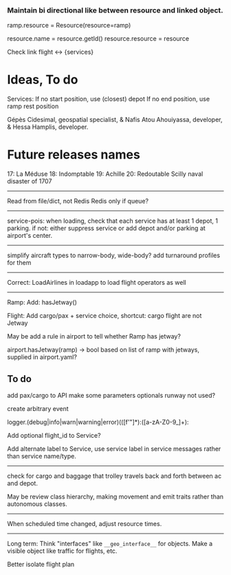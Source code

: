 ### Maintain bi directional like between resource and linked object.

ramp.resource = Resource(resource=ramp)


resource.name = resource.getId()
resource.resource = resource


Check link flight <-> {services}

# Ideas, To do

Services:
If no start position, use (closest) depot
If no end position, use ramp rest position

Gépès Cidesimal, geospatial specialist,
& Nafis Atou Ahouiyassa, developer,
& Hessa Hamplis, developer.



# Future releases names

17: La Méduse
18: Indomptable
19: Achille
20: Redoutable
Scilly naval disaster of 1707



---

Read from file/dict, not Redis
Redis only if queue?

---

service-pois: when loading, check that each service has at least 1 depot, 1 parking.
if not: either suppress service or add depot and/or parking at airport's center.

---

simplify aircraft types to narrow-body, wide-body?
add turnaround profiles for them

---
Correct: LoadAirlines in loadapp to load flight operators as well

---
Ramp: Add: hasJetway()

Flight: Add cargo/pax + service choice, shortcut: cargo flight are not Jetway

May be add a rule in airport to tell whether Ramp has jetway?

airport.hasJetway(ramp) -> bool
based on list of ramp with jetways, supplied in airport.yaml?

## To do

add pax/cargo to API
make some parameters optionals
runway not used?

create arbitrary event


logger\.(debug|info|warn|warning|error)\(([f'"]*):([a-zA-Z0-9_]+): 


Add optional flight_id to Service?

Add alternate label to Service, use service label in service messages rather than service name/type.

---
check for cargo and baggage that trolley travels back and forth between ac and depot.

May be review class hierarchy, making movement and emit traits rather than autonomous classes.



---
When scheduled time changed, adjust resource times.

---

Long term: Think "interfaces" like `__geo_interface__` for objects.
Make a visible object like traffic for flights, etc.

Better isolate flight plan
